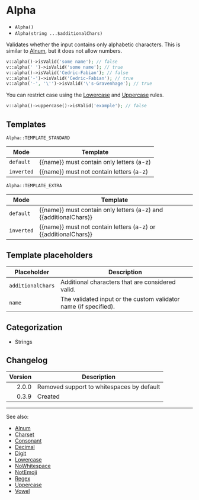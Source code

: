 # Alpha

- `Alpha()`
- `Alpha(string ...$additionalChars)`

Validates whether the input contains only alphabetic characters. This is similar
to [Alnum](Alnum.md), but it does not allow numbers.

```php
v::alpha()->isValid('some name'); // false
v::alpha(' ')->isValid('some name'); // true
v::alpha()->isValid('Cedric-Fabian'); // false
v::alpha('-')->isValid('Cedric-Fabian'); // true
v::alpha('-', '\'')->isValid('\'s-Gravenhage'); // true
```

You can restrict case using the [Lowercase](Lowercase.md) and
[Uppercase](Uppercase.md) rules.

```php
v::alpha()->uppercase()->isValid('example'); // false
```

## Templates

`Alpha::TEMPLATE_STANDARD`

| Mode       | Template                                 |
|------------|------------------------------------------|
| `default`  | {{name}} must contain only letters (a-z) |
| `inverted` | {{name}} must not contain letters (a-z)  |

`Alpha::TEMPLATE_EXTRA`

| Mode       | Template                                                         |
|------------|------------------------------------------------------------------|
| `default`  | {{name}} must contain only letters (a-z) and {{additionalChars}} |
| `inverted` | {{name}} must not contain letters (a-z) or {{additionalChars}}   |

## Template placeholders

| Placeholder       | Description                                                      |
|-------------------|------------------------------------------------------------------|
| `additionalChars` | Additional characters that are considered valid.                 |
| `name`            | The validated input or the custom validator name (if specified). |

## Categorization

- Strings

## Changelog

| Version | Description                               |
|--------:|-------------------------------------------|
|   2.0.0 | Removed support to whitespaces by default |
|   0.3.9 | Created                                   |

***
See also:

- [Alnum](Alnum.md)
- [Charset](Charset.md)
- [Consonant](Consonant.md)
- [Decimal](Decimal.md)
- [Digit](Digit.md)
- [Lowercase](Lowercase.md)
- [NoWhitespace](NoWhitespace.md)
- [NotEmoji](NotEmoji.md)
- [Regex](Regex.md)
- [Uppercase](Uppercase.md)
- [Vowel](Vowel.md)
